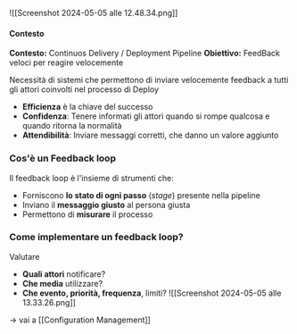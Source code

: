 ![[Screenshot 2024-05-05 alle 12.48.34.png]]
#### Contesto
**Contesto:** Continuos Delivery / Deployment Pipeline
**Obiettivo:** FeedBack veloci per reagire velocemente

Necessità di sistemi che permettono di inviare velocemente feedback a tutti gli attori coinvolti nel processo di Deploy
- **Efficienza** è la chiave del successo
- **Confidenza**: Tenere informati gli attori quando si rompe qualcosa e quando ritorna la normalità
- **Attendibilità**: Inviare messaggi corretti, che danno un valore aggiunto
### Cos'è un Feedback loop
Il feedback loop è l'insieme di strumenti che:
- Forniscono **lo stato di ogni passo** (_stage_) presente nella pipeline
- Inviano il **messaggio giusto** al persona giusta
- Permettono di **misurare** il processo
### Come implementare un feedback loop?
Valutare
- **Quali attori** notificare?
- **Che media** utilizzare?
- **Che evento, priorità, frequenza**, limiti?
![[Screenshot 2024-05-05 alle 13.33.26.png]]

$\rightarrow$ vai a [[Configuration Management]]